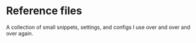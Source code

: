 # Reference files

A collection of small snippets, settings, and configs I use over and over and
over again.
